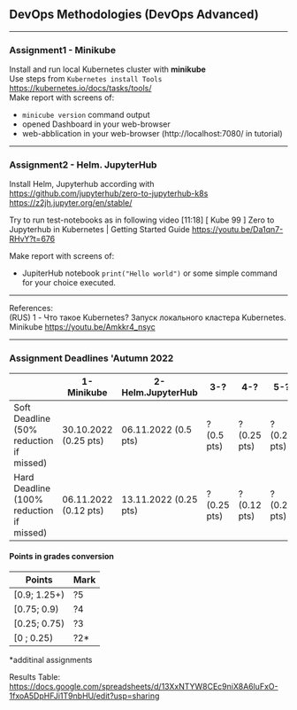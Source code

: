 ## DevOps Methodologies (DevOps Advanced)
---
### Assignment1 - Minikube
Install and run local Kubernetes cluster with **minikube**  
Use steps from `Kubernetes install Tools` https://kubernetes.io/docs/tasks/tools/  
Make report with screens of:
* `minicube version` command output
* opened Dashboard in your web-browser
* web-abblication in your web-browser (http://localhost:7080/ in tutorial)

---
### Assignment2 - Helm. JupyterHub
Install Helm, Jupyterhub according with 
https://github.com/jupyterhub/zero-to-jupyterhub-k8s
https://z2jh.jupyter.org/en/stable/

Try to run test-notebooks as in following video [11:18]
[ Kube 99 ] Zero to Jupyterhub in Kubernetes | Getting Started Guide https://youtu.be/Da1qn7-RHvY?t=676

Make report with screens of:
* JupiterHub notebook `print("Hello world")` or some simple command for your choice executed.


---
References:  
(RUS) 1 - Что такое Kubernetes? Запуск локального кластера Kubernetes. Minikube https://youtu.be/Amkkr4_nsyc

---

### Assignment Deadlines 'Autumn 2022

|                                          |  1-Minikube | 2-Helm.JupyterHub | 3-? | 4-?  | 5-? | k8s |  ?6-? (Additional) |
| ---------------------------------------- | --- | --- | --- | --- | --- | --- | --- |
| Soft Deadline (50% reduction if missed)  | 30.10.2022 (0.25 pts)| 06.11.2022 (0.5 pts)| ? (0.5 pts) | ? (0.25 pts) |  ? (0.25 pts) | ? | (0.25 pts) ToDo |
| Hard Deadline (100% reduction if missed) | 06.11.2022 (0.12 pts) | 13.11.2022 (0.25 pts) | ? (0.25 pts) | ? (0.12 pts) |  ? (0.25 pts) | ? | (0.25 pts) ToDo |


#### Points in grades conversion
|Points | Mark |
| ------- |------|
|[0.9; 1.25+) | ?5 |
|[0.75; 0.9) | ?4 |
| [0.25; 0.75) | ?3 |
| [0 ; 0.25) | ?2* |

*additinal assignments


Results Table:
https://docs.google.com/spreadsheets/d/13XxNTYW8CEc9niX8A6luFxO-1fxoA5DpHFJi1T9nbHU/edit?usp=sharing